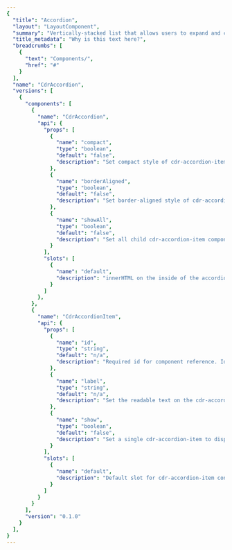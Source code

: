 ```yaml
---
{
  "title": "Accordion",
  "layout": "LayoutComponent",
  "summary": "Vertically-stacked list that allows users to expand and collapse additional content. I assume this will be edited to be a proper sentence.",
  "title_metadata": "Why is this text here?",
  "breadcrumbs": [
    {
      "text": "Components/",
      "href": "#"
    }
  ],
  "name": "CdrAccordion",
  "versions": [
    {
      "components": [
        {
          "name": "CdrAccordion",
          "api": {
            "props": [
              {
                "name": "compact",
                "type": "boolean",
                "default": "false",
                "description": "Set compact style of cdr-accordion-item child components."
              },
              {
                "name": "borderAligned",
                "type": "boolean",
                "default": "false",
                "description": "Set border-aligned style of cdr-accordion-item child components."
              },
              {
                "name": "showAll",
                "type": "boolean",
                "default": "false",
                "description": "Set all child cdr-accordion-item components to display open by default."
              }
            ],
            "slots": [
              {
                "name": "default",
                "description": "innerHTML on the inside of the accordion component"
              }
            ]
          },
        },
        {
          "name": "CdrAccordionItem",
          "api": {
            "props": [
              {
                "name": "id",
                "type": "string",
                "default": "n/a",
                "description": "Required id for component reference. Id must be unique."
              },
              {
                "name": "label",
                "type": "string",
                "default": "n/a",
                "description": "Set the readable text on the cdr-accordion-item button or trigger. Required."
              },
              {
                "name": "show",
                "type": "boolean",
                "default": "false",
                "description": "Set a single cdr-accordion-item to display open by default. Prop showAll will take precedence, if true."
              }
            ],
            "slots": [
              {
                "name": "default",
                "description": "Default slot for cdr-accordion-item content."
              }
            ]
          }
        }
      ],
      "version": "0.1.0"
    }
  ],
}
---
```


<cdr-doc-tabs>

<template slot="API">
<cdr-doc-table-of-contents-shell>

Accordions are built from two components, `cdr-accordion` and `cdr-accordion-item`.

### Props

#### cdr-accordion
<cdr-doc-api type="prop" :api-data="$page.frontmatter.versions[0].components[0].api.props" />

#### cdr-accordion-item
<cdr-doc-api type="prop" :api-data="$page.frontmatter.versions[0].components[1].api.props" />

### Slots

#### cdr-accordion
<cdr-doc-api type="slot" :api-data="$page.frontmatter.versions[0].components[0].api.slots" />

#### cdr-accordion-item
<cdr-doc-api type="slot" :api-data="$page.frontmatter.versions[0].components[1].api.slots" />

</cdr-doc-table-of-contents-shell>
</template>

</cdr-doc-tabs>